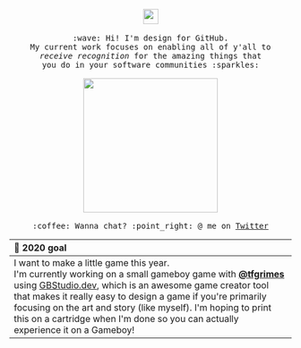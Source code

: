<p align="center">
  <img src="https://user-images.githubusercontent.com/5679180/79618120-0daffb80-80be-11ea-819e-d2b0fa904d07.gif" width="27px">
  <br><br>
  <samp>
    :wave: Hi! I'm design for GitHub.
    <br>My current work focuses on enabling all of y'all to
      <br><em>receive recognition</em> for the amazing things that
    <br>you do in your software communities :sparkles:
    <br><br><img src="https://i.imgur.com/kdKhgx6.gif" width="240px">
    <br><br>:coffee: Wanna chat? :point_right: @ me on <a href="https://twitter.com/pifafu">Twitter</a>
  </samp>
</p>

| :telescope: 2020 goal |
|:---|
| I want to make a little game this year.<br>I'm currently working on a small gameboy game with [**@tfgrimes**](https://github.com/tfgrimes) using [GBStudio.dev](https://github.com/chrismaltby/gb-studio), which is an awesome game creator tool that makes it really easy to design a game if you're primarily focusing on the art and story (like myself). I'm hoping to print this on a cartridge when I'm done so you can actually experience it on a Gameboy! |
